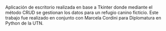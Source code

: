 Aplicación de escritorio realizada en base a Tkinter donde mediante el método CRUD se gestionan los datos para un refugio canino ficticio.
Este trabajo fue realizado en conjunto con Marcela Cordini para Diplomatura en Python de la UTN.
